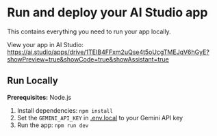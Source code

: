 # Run and deploy your AI Studio app

This contains everything you need to run your app locally.

View your app in AI Studio: https://ai.studio/apps/drive/1TEIB4FFxm2uQse4t5oUcgTMEJqV6hGyE?showPreview=true&showCode=true&showAssistant=true

## Run Locally

**Prerequisites:**  Node.js


1. Install dependencies:
   `npm install`
2. Set the `GEMINI_API_KEY` in [.env.local](.env.local) to your Gemini API key
3. Run the app:
   `npm run dev`

